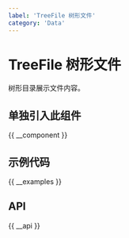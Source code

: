 ```yaml
---
label: 'TreeFile 树形文件'
category: 'Data'
---
```


# TreeFile 树形文件

树形目录展示文件内容。

## 单独引入此组件

{{ __component }}

## 示例代码

{{ __examples }}

## API

{{ __api }}
